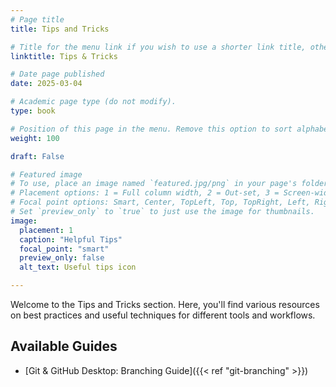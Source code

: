 ```yaml
---
# Page title
title: Tips and Tricks

# Title for the menu link if you wish to use a shorter link title, otherwise remove this option.
linktitle: Tips & Tricks

# Date page published
date: 2025-03-04

# Academic page type (do not modify).
type: book

# Position of this page in the menu. Remove this option to sort alphabetically.
weight: 100

draft: False

# Featured image
# To use, place an image named `featured.jpg/png` in your page's folder.
# Placement options: 1 = Full column width, 2 = Out-set, 3 = Screen-width
# Focal point options: Smart, Center, TopLeft, Top, TopRight, Left, Right, BottomLeft, Bottom, BottomRight
# Set `preview_only` to `true` to just use the image for thumbnails.
image:
  placement: 1
  caption: "Helpful Tips"
  focal_point: "smart"
  preview_only: false
  alt_text: Useful tips icon

---
```



Welcome to the Tips and Tricks section. Here, you'll find various resources on best practices and useful techniques for different tools and workflows.

## Available Guides

- [Git & GitHub Desktop: Branching Guide]({{< ref "git-branching" >}})
